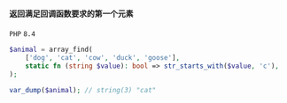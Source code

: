 #### 返回满足回调函数要求的第一个元素

`PHP` `8.4`

```php
$animal = array_find(
    ['dog', 'cat', 'cow', 'duck', 'goose'],
    static fn (string $value): bool => str_starts_with($value, 'c'),
);

var_dump($animal); // string(3) "cat"

```
